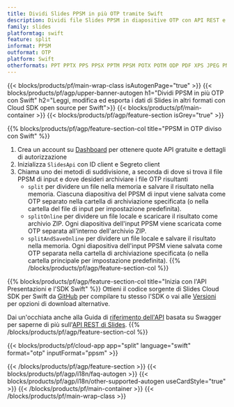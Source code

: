 ```yaml
---
title: Dividi Slides PPSM in più OTP tramite Swift
description: Dividi file Slides PPSM in diapositive OTP con API REST e SDK Swift open source
family: slides
platformtag: swift
feature: split
informat: PPSM
outformat: OTP
platform: Swift
otherformats: PPT PPTX PPS PPSX PPTM PPSM POTX POTM ODP PDF XPS JPEG PNG BMP TIFF SVG HTML5 MD GIF XAML
---
```


{{< blocks/products/pf/main-wrap-class isAutogenPage="true" >}}
{{< blocks/products/pf/agp/upper-banner-autogen h1="Dividi PPSM in più OTP con Swift" h2="Leggi, modifica ed esporta i dati di Slides in altri formati con Cloud SDK open source per Swift">}}
{{< blocks/products/pf/main-container >}}
{{< blocks/products/pf/agp/feature-section isGrey="true" >}}

{{% blocks/products/pf/agp/feature-section-col title="PPSM in OTP diviso con Swift" %}}
1. Crea un account su <a href="https://dashboard.aspose.cloud/">Dashboard</a> per ottenere quote API gratuite e dettagli di autorizzazione
1. Inizializza ```SlidesApi``` con ID client e Segreto client
1. Chiama uno dei metodi di suddivisione, a seconda di dove si trova il file PPSM di input e dove desideri archiviare i file OTP risultanti
    - ```split``` per dividere un file nella memoria e salvare il risultato nella memoria. Ciascuna diapositiva del PPSM di input viene salvata come OTP separato nella cartella di archiviazione specificata (o nella cartella del file di input per impostazione predefinita).
    - ```splitOnline``` per dividere un file locale e scaricare il risultato come archivio ZIP. Ogni diapositiva dell'input PPSM viene scaricata come OTP separata all'interno dell'archivio ZIP.
    - ```splitAndSaveOnline``` per dividere un file locale e salvare il risultato nella memoria. Ogni diapositiva dell'input PPSM viene salvata come OTP separata nella cartella di archiviazione specificata (o nella cartella principale per impostazione predefinita).
{{% /blocks/products/pf/agp/feature-section-col %}}

{{% blocks/products/pf/agp/feature-section-col title="Inizia con l'API Presentazioni e l'SDK Swift" %}}
Ottieni il codice sorgente di Slides Cloud SDK per Swift da [GitHub](https://github.com/aspose-slides-cloud/aspose-slides-cloud-swift) per compilare tu stesso l'SDK o vai alle [Versioni](https://releases.aspose.cloud/) per opzioni di download alternative.

Dai un'occhiata anche alla Guida di [riferimento dell'API](https://apireference.aspose.cloud/slides/) basata su Swagger per saperne di più sull'[API REST di Slides](https://products.aspose.cloud/slides/curl/).
{{% /blocks/products/pf/agp/feature-section-col %}}

{{< blocks/products/pf/cloud-app app="split" language="swift" format="otp" inputFormat="ppsm" >}}

{{< /blocks/products/pf/agp/feature-section >}}
{{< blocks/products/pf/agp/i18n/faq-autogen >}}
{{< blocks/products/pf/agp/i18n/other-supported-autogen useCardStyle="true" >}}
{{< /blocks/products/pf/main-container >}}
{{< /blocks/products/pf/main-wrap-class >}}